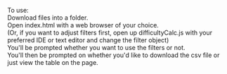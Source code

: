 To use:  
Download files into a folder.  
Open index.html with a web browser of your choice.  
(Or, if you want to adjust filters first, open up difficultyCalc.js with your preferred IDE or text editor and change the filter object)  
You'll be prompted whether you want to use the filters or not.  
You'll then be prompted on whether you'd like to download the csv file or just view the table on the page.
